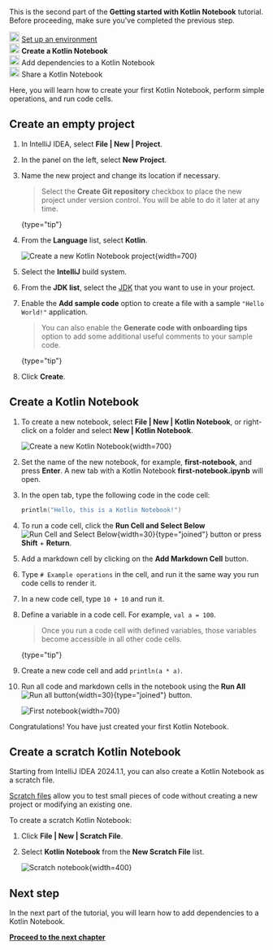 [//]: # (title: Create your first Kotlin Notebook)

<microformat>
   <p>This is the second part of the <strong>Getting started with Kotlin Notebook</strong> tutorial. Before proceeding, make sure you've completed the previous step.</p>
   <p><img src="icon-1-done.svg" width="20" alt="First step"/> <a href="kotlin-notebook-set-up-env.md">Set up an environment</a><br/>
      <img src="icon-2.svg" width="20" alt="Second step"/> <strong>Create a Kotlin Notebook</strong><br/>
      <img src="icon-3-todo.svg" width="20" alt="Third step"/> Add dependencies to a Kotlin Notebook<br/>      
      <img src="icon-4-todo.svg" width="20" alt="Fourth step"/> Share a Kotlin Notebook<br/>
  </p>
</microformat>

Here, you will learn how to create your first Kotlin Notebook, perform simple operations, and run code cells. 

## Create an empty project

1. In IntelliJ IDEA, select **File | New | Project**.
2. In the panel on the left, select **New Project**. 
3. Name the new project and change its location if necessary.

   > Select the **Create Git repository** checkbox to place the new project under version control. 
   > You will be able to do it later at any time.
   > 
   {type="tip"}

4. From the **Language** list, select **Kotlin**.

   ![Create a new Kotlin Notebook project](new-notebook-project.png){width=700}

5. Select the **IntelliJ** build system.
6. From the **JDK list**, select the [JDK](https://www.oracle.com/java/technologies/downloads/) that you want to use in your project.
7. Enable the **Add sample code** option to create a file with a sample `"Hello World!"` application.

   > You can also enable the **Generate code with onboarding tips** option to add some additional useful comments to your sample code.
   > 
   {type="tip"}

8. Click **Create**.

## Create a Kotlin Notebook

1. To create a new notebook, select **File | New | Kotlin Notebook**, or right-click on a folder and select **New | Kotlin Notebook**.

   ![Create a new Kotlin Notebook](new-notebook.png){width=700}

2. Set the name of the new notebook, for example, **first-notebook**, and press **Enter**.
   A new tab with a Kotlin Notebook **first-notebook.ipynb** will open.
3. In the open tab, type the following code in the code cell:

   ```kotlin
   println("Hello, this is a Kotlin Notebook!")
   ```
4. To run a code cell, click the **Run Cell and Select Below** ![Run Cell and Select Below](run-cell-and-select-below.png){width=30}{type="joined"} button or press **Shift** + **Return**.
5. Add a markdown cell by clicking on the **Add Markdown Cell** button. 
6. Type `# Example operations` in the cell, and run it the same way you run code cells to render it.
7. In a new code cell, type `10 + 10` and run it.
8. Define a variable in a code cell. For example, `val a = 100`. 

   > Once you run a code cell with defined variables, those variables become accessible in all other code cells.
   > 
   {type="tip"}

9. Create a new code cell and add `println(a * a)`.
10. Run all code and markdown cells in the notebook using the **Run All** ![Run all button](run-all-button.png){width=30}{type="joined"} button.

    ![First notebook](first-notebook.png){width=700}

Congratulations! You have just created your first Kotlin Notebook.

## Create a scratch Kotlin Notebook

Starting from IntelliJ IDEA 2024.1.1, you can also create a Kotlin Notebook as a scratch file.

[Scratch files](https://www.jetbrains.com/help/idea/scratches.html#create-scratch-file) allow 
you to test small pieces of code without creating a new project or modifying an existing one.

To create a scratch Kotlin Notebook:

1. Click **File | New | Scratch File**.
2. Select **Kotlin Notebook** from the **New Scratch File** list.

   ![Scratch notebook](kotlin-notebook-scratch-file.png){width=400}

## Next step

In the next part of the tutorial, you will learn how to add dependencies to a Kotlin Notebook.

**[Proceed to the next chapter](kotlin-notebook-add-dependencies.md)**
